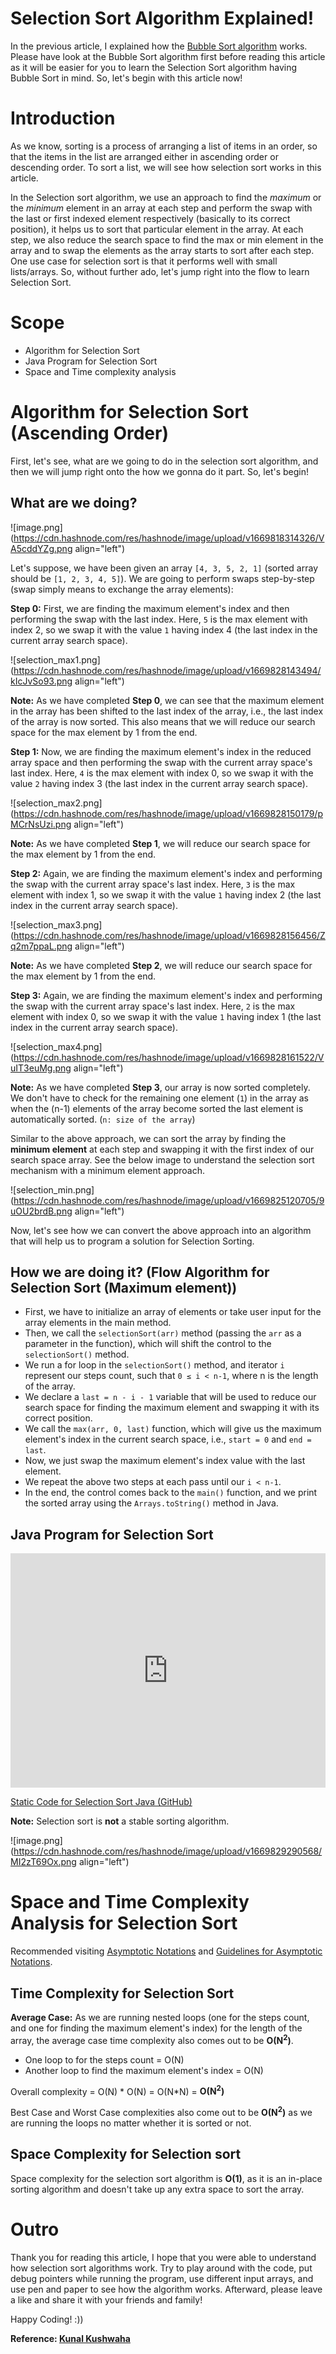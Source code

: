 # Selection Sort Algorithm Explained!

In the previous article, I explained how the [Bubble Sort algorithm](https://abhishekchandra.hashnode.dev/bubble-sort) works. Please have look at the Bubble Sort algorithm first before reading this article as it will be easier for you to learn the Selection Sort algorithm having Bubble Sort in mind. So, let's begin with this article now!

# Introduction

As we know, sorting is a process of arranging a list of items in an order, so that the items in the list are arranged either in ascending order or descending order.  To sort a list, we will see how selection sort works in this article.

In the Selection sort algorithm, we use an approach to find the *maximum* or the *minimum* element in an array at each step and perform the swap with the last or first indexed element respectively (basically to its correct position), it helps us to sort that particular element in the array. At each step, we also reduce the search space to find the max or min element in the array and to swap the elements as the array starts to sort after each step. One use case for selection sort is that it performs well with small lists/arrays. So, without further ado, let's jump right into the flow to learn Selection Sort.

# Scope

* Algorithm for Selection Sort
* Java Program for Selection Sort
* Space and Time complexity analysis

# Algorithm for Selection Sort (Ascending Order)

First, let's see, what are we going to do in the selection sort algorithm, and then we will jump right onto the how we gonna do it part. So, let's begin!

## What are we doing?

![image.png](https://cdn.hashnode.com/res/hashnode/image/upload/v1669818314326/VA5cddYZg.png align="left")

Let's suppose, we have been given an array `[4, 3, 5, 2, 1]` (sorted array should be `[1, 2, 3, 4, 5]`). We are going to perform swaps step-by-step (swap simply means to exchange the array elements):

**Step 0:** First, we are finding the maximum element's index and then performing the swap with the last index. Here, `5` is the max element with index 2, so we swap it with the value `1` having index 4 (the last index in the current array search space).

![selection_max1.png](https://cdn.hashnode.com/res/hashnode/image/upload/v1669828143494/kIcJvSo93.png align="left")

**Note:** As we have completed **Step 0**, we can see that the maximum element in the array has been shifted to the last index of the array, i.e., the last index of the array is now sorted. This also means that we will reduce our search space for the max element by 1 from the end.

**Step 1:** Now, we are finding the maximum element's index in the reduced array space and then performing the swap with the current array space's last index. Here, `4` is the max element with index 0, so we swap it with the value `2` having index 3 (the last index in the current array search space). 

![selection_max2.png](https://cdn.hashnode.com/res/hashnode/image/upload/v1669828150179/pMCrNsUzi.png align="left")

**Note:** As we have completed **Step 1**,  we will reduce our search space for the max element by 1 from the end.

**Step 2:** Again, we are finding the maximum element's index and performing the swap with the current array space's last index. Here, `3` is the max element with index 1, so we swap it with the value `1` having index 2 (the last index in the current array search space).

![selection_max3.png](https://cdn.hashnode.com/res/hashnode/image/upload/v1669828156456/Zq2m7ppaL.png align="left")

**Note:** As we have completed **Step 2**,  we will reduce our search space for the max element by 1 from the end.

**Step 3:** Again, we are finding the maximum element's index and performing the swap with the current array space's last index. Here, `2` is the max element with index 0, so we swap it with the value `1` having index 1 (the last index in the current array search space).

![selection_max4.png](https://cdn.hashnode.com/res/hashnode/image/upload/v1669828161522/VuIT3euMg.png align="left")

**Note:** As we have completed **Step 3**, our array is now sorted completely. We don't have to check for the remaining one element (`1`) in the array as when the (n-1) elements of the array become sorted the last element is automatically sorted. (`n: size of the array`)


Similar to the above approach, we can sort the array by finding the **minimum element** at each step and swapping it with the first index of our search space array. See the below image to understand the selection sort mechanism with a minimum element approach.

![selection_min.png](https://cdn.hashnode.com/res/hashnode/image/upload/v1669825120705/9uOU2brdB.png align="left")

Now, let's see how we can convert the above approach into an algorithm that will help us to program a solution for Selection Sorting.

## How we are doing it? (Flow Algorithm for Selection Sort (Maximum element))

* First, we have to initialize an array of elements or take user input for the array elements in the main method.
* Then, we call the `selectionSort(arr)` method (passing the `arr` as a parameter in the function), which will shift the control to the `selectionSort()` method.
* We run a for loop in the `selectionSort()` method, and iterator `i` represent our steps count, such that `0 ≤ i < n-1`, where n is the length of the array.
* We declare a `last = n - i - 1` variable that will be used to reduce our search space for finding the maximum element and swapping it with its correct position.
* We call the `max(arr, 0, last)` function, which will give us the maximum element's index in the current search space, i.e., `start = 0` and `end = last`.
* Now, we just swap the maximum element's index value with the last element.
* We repeat the above two steps at each pass until our `i < n-1`.
* In the end, the control comes back to the `main()` function, and we print the sorted array using the `Arrays.toString()` method in Java.

## Java Program for Selection Sort

<iframe style='max-width:100%; border: none; height: 375px; width: 700px;' height=375 width=700 src=https://www.interviewbit.com/embed/snippet/f63473ef19d621365faf title='Interviewbit Ide snippet/f63473ef19d621365faf' loading="lazy" allow="clipboard-write" allowfullscreen referrerpolicy="unsafe-url" sandbox="allow-scripts allow-same-origin allow-popups allow-top-navigation-by-user-activation allow-popups-to-escape-sandbox"></iframe>

[Static Code for Selection Sort Java (GitHub)](https://github.com/abhishekchandra2522k/Java-IDEA-Projects/blob/main/Algorithms/Sorting/src/SelectionSort.java)

**Note:** Selection sort is **not** a stable sorting algorithm.

![image.png](https://cdn.hashnode.com/res/hashnode/image/upload/v1669829290568/MI2zT69Ox.png align="left")

# Space and Time Complexity Analysis for Selection Sort

Recommended visiting [Asymptotic Notations](https://abhishekchandra.hashnode.dev/asymptotic-notations) and [Guidelines for Asymptotic Notations](https://abhishekchandra.hashnode.dev/guidelines-for-asymptotic-notations).

## Time Complexity for Selection Sort

**Average Case:** As we are running nested loops (one for the steps count, and one for finding the maximum element's index) for the length of the array, the average case time complexity also comes out to be **O(N<sup>2</sup>)**.

* One loop to for the steps count = O(N)
* Another loop to find the maximum element's index = O(N)

Overall complexity = O(N) \* O(N) = O(N\*N) = **O(N<sup>2</sup>)**

Best Case and Worst Case complexities also come out to be **O(N<sup>2</sup>)** as we are running the loops no matter whether it is sorted or not.

## Space Complexity for Selection sort

Space complexity for the selection sort algorithm is **O(1)**, as it is an in-place sorting algorithm and doesn't take up any extra space to sort the array.

# Outro

Thank you for reading this article, I hope that you were able to understand how selection sort algorithms work. Try to play around with the code, put debug pointers while running the program, use different input arrays, and use pen and paper to see how the algorithm works. Afterward, please leave a like and share it with your friends and family! 

Happy Coding! :))

**Reference: [Kunal Kushwaha](https://www.youtube.com/@KunalKushwaha)**
